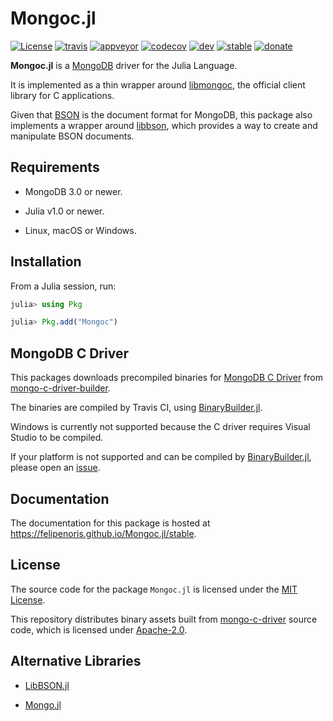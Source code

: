 
# Mongoc.jl

[![License][license-img]](LICENSE)
[![travis][travis-img]][travis-url]
[![appveyor][appveyor-img]][appveyor-url]
[![codecov][codecov-img]][codecov-url]
[![dev][docs-dev-img]][docs-dev-url]
[![stable][docs-stable-img]][docs-stable-url]
[![donate][donate-img]][donate-url]

[license-img]: http://img.shields.io/badge/license-MIT-brightgreen.svg?style=flat-square
[travis-img]: https://img.shields.io/travis/felipenoris/Mongoc.jl/master.svg?logo=travis&label=Linux+/+macOS&style=flat-square
[travis-url]: https://travis-ci.org/felipenoris/Mongoc.jl
[appveyor-img]: https://img.shields.io/appveyor/ci/felipenoris/mongoc-jl/master.svg?logo=appveyor&label=Windows&style=flat-square
[appveyor-url]: https://ci.appveyor.com/project/felipenoris/mongoc-jl/branch/master
[codecov-img]: https://img.shields.io/codecov/c/github/felipenoris/Mongoc.jl/master.svg?label=codecov&style=flat-square
[codecov-url]: http://codecov.io/github/felipenoris/Mongoc.jl?branch=master
[docs-dev-img]: https://img.shields.io/badge/docs-dev-blue.svg?style=flat-square
[docs-dev-url]: https://felipenoris.github.io/Mongoc.jl/dev
[docs-stable-img]: https://img.shields.io/badge/docs-stable-blue.svg?style=flat-square
[docs-stable-url]: https://felipenoris.github.io/Mongoc.jl/stable
[donate-img]: https://img.shields.io/badge/Donate%20%E2%9D%A4-%245-orange.svg?style=flat-square
[donate-url]: https://buymeacoff.ee/c4Y6ku9p5

**Mongoc.jl** is a [MongoDB](https://www.mongodb.com/) driver for the Julia Language.

It is implemented as a thin wrapper around [libmongoc](http://mongoc.org/), the official client library for C applications.

Given that [BSON](http://bsonspec.org/) is the document format for MongoDB,
this package also implements a wrapper around [libbson](http://mongoc.org/libbson/current/index.html),
which provides a way to create and manipulate BSON documents.

## Requirements

* MongoDB 3.0 or newer.

* Julia v1.0 or newer.

* Linux, macOS or Windows.

## Installation

From a Julia session, run:

```julia
julia> using Pkg

julia> Pkg.add("Mongoc")
```

## MongoDB C Driver

This packages downloads precompiled binaries for [MongoDB C Driver](http://mongoc.org)
from [mongo-c-driver-builder](https://github.com/felipenoris/mongo-c-driver-builder).

The binaries are compiled by Travis CI, using [BinaryBuilder.jl](https://github.com/JuliaPackaging/BinaryBuilder.jl).

Windows is currently not supported because the C driver requires Visual Studio to be compiled.

If your platform is not supported and can be compiled by
[BinaryBuilder.jl](https://github.com/JuliaPackaging/BinaryBuilder.jl),
please open an [issue](https://github.com/felipenoris/Mongoc.jl/issues).

## Documentation

The documentation for this package is hosted at https://felipenoris.github.io/Mongoc.jl/stable.

## License

The source code for the package `Mongoc.jl` is licensed under the [MIT License](https://github.com/felipenoris/Mongoc.jl/blob/master/LICENSE).

This repository distributes binary assets built from [mongo-c-driver](https://github.com/mongodb/mongo-c-driver) source code,
which is licensed under [Apache-2.0](https://github.com/mongodb/mongo-c-driver/blob/master/COPYING).

## Alternative Libraries

* [LibBSON.jl](https://github.com/ScottPJones/LibBSON.jl.git)

* [Mongo.jl](https://github.com/ScottPJones/Mongo.jl.git)
